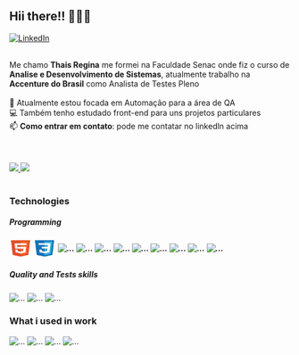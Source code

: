 ## Hii there!!  👩🏻‍💻
[![LinkedIn](https://img.shields.io/badge/linkedin-%230077B5.svg?style=for-the-badge&logo=linkedin&logoColor=white&link=https://www.linkedin.com/in/thais-paes-9673651a0/)](https://www.linkedin.com/in/thais-paes-9673651a0/)

<div style="display:block;" align="left"><br>
   <a> Me chamo <strong>Thais Regina</strong> me formei na Faculdade Senac onde fiz o curso de <strong>Analise e Desenvolvimento de Sistemas</strong>, atualmente trabalho na <strong>Accenture do Brasil</strong> como Analista de Testes Pleno </a>
   <br><br>
   <div>
   🔭 Atualmente estou focada em Automação para a área de QA<br>
   💻 Também tenho estudado front-end para uns projetos particulares<br>
   📫 <strong>Como entrar em contato</strong>: pode me contatar no linkedln acima<br>
<br>
<br>
<br>
<div align="left">
  <a href="https://github.com/thaispaes">
  <img height="180em" src="https://github-readme-stats.vercel.app/api?username=thaispaes&show_icons=true&theme=discord_old_blurple&include_all_commits=true&count_private=true&hide_border=false"/>
  <img height="180em" src="https://github-readme-stats.vercel.app/api/top-langs/?username=thaispaes&layout=compact&langs_count=7&theme=discord_old_blurple&hide_border=false"/>
</a>
</div>
 

<div style="display: inline_block;" align="left">
<br>
  <h3>Technologies </h3>
  <h5> Programming <h5>
 
  <img align="center" alt="..." height="30" width="40" src="https://raw.githubusercontent.com/devicons/devicon/master/icons/html5/html5-original.svg">
  <img align="center" alt="..." height="30" width="40" src="https://raw.githubusercontent.com/devicons/devicon/master/icons/css3/css3-original.svg">
  <img align="center" alt="..." height="30" width="40" src="https://cdn.jsdelivr.net/gh/devicons/devicon@latest/icons/react/react-original.svg">
  <img align="center" alt="..." height="30" width="40" src="https://icongr.am/devicon/bootstrap-plain.svg?size=128&color=8d18ec">
  <img align="center" alt="..." height="30" width="40" src="https://icongr.am/devicon/java-original.svg?size=128&color=currentColor">
  <img align="center" alt="..." height="30" width="40" src="https://icongr.am/devicon/python-original.svg?size=128&color=currentColor">
  <img align="center" alt="..." height="30" width="40" src="https://icongr.am/devicon/postgresql-original.svg?size=128&color=currentColor">
  <img align="center" alt="..." height="30" width="40" src="https://icongr.am/devicon/git-original.svg?size=128&color=currentColor">
  <img align="center" alt="..." height="30" width="40" src="https://cdn.jsdelivr.net/gh/devicons/devicon@latest/icons/flutter/flutter-plain.svg">
  <img align="center" alt="..." height="30" width="40" src="https://cdn.jsdelivr.net/gh/devicons/devicon/icons/figma/figma-original.svg">
  <img align="center" alt="..." height="30" width="40" src="https://icongr.am/devicon/mysql-original.svg?size=128&color=8d18ec">
   <br>
   <h5> Quality and Tests skills </h5>
   <img align="center" alt="..." height="30" width="40" src="https://cdn.jsdelivr.net/gh/devicons/devicon/icons/selenium/selenium-original.svg">
   <img align="center" alt="..." height="30" width="40" src="https://cdn.jsdelivr.net/gh/devicons/devicon/icons/confluence/confluence-original.svg">
   <img align="center" alt="..." height="30" width="40" src="https://cdn.jsdelivr.net/gh/devicons/devicon/icons/cucumber/cucumber-plain.svg">
     
   <br>
   <h3> What i used in work </h3>
  <img align="center" alt="..." height="30" width="40" src="https://cdn.jsdelivr.net/gh/devicons/devicon/icons/putty/putty-original.svg">
  <img align="center" alt="..." height="30" width="40" src="https://cdn.jsdelivr.net/gh/devicons/devicon/icons/redhat/redhat-plain-wordmark.svg">
  <img align="center" alt="..." height="30" width="40" src="https://cdn.jsdelivr.net/gh/devicons/devicon/icons/salesforce/salesforce-original.svg">
  <img align="center" alt="..." height="30" width="40" src="https://www.vectorlogo.zone/logos/getpostman/getpostman-icon.svg">
   
</div>
<br>

<br>
